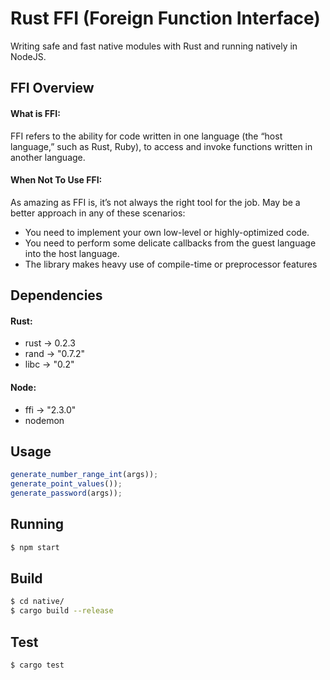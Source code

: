 # Rust FFI (Foreign Function Interface)
Writing safe and fast native modules with Rust and running natively in NodeJS. 

## FFI Overview

#### What is FFI:
FFI refers to the ability for code written in one language (the “host language,” such as Rust, Ruby), to access and invoke functions written in another language.

#### When Not To Use FFI:
As amazing as FFI is, it’s not always the right tool for the job. May be a better approach in any of these scenarios:
- You need to implement your own low-level or highly-optimized code. 
- You need to perform some delicate callbacks from the guest language into the host language.
- The library makes heavy use of compile-time or preprocessor features


## Dependencies
#### Rust:
- rust -> 0.2.3
- rand -> "0.7.2"
- libc -> "0.2"

#### Node:
- ffi -> "2.3.0"
- nodemon

## Usage
```js
generate_number_range_int(args));
generate_point_values());
generate_password(args));
```

## Running
```bash
$ npm start
```

## Build
```bash
$ cd native/
$ cargo build --release
```

## Test
```bash
$ cargo test
```
